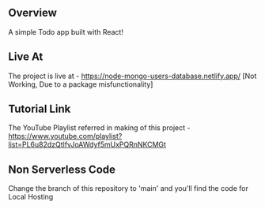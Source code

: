 ## Overview

A simple Todo app built with React!

## Live At

The project is live at - https://node-mongo-users-database.netlify.app/ [Not Working, Due to a package misfunctionality]

## Tutorial Link

The YouTube Playlist referred in making of this project - https://www.youtube.com/playlist?list=PL6u82dzQtlfvJoAWdyf5mUxPQRnNKCMGt

## Non Serverless Code

Change the branch of this repository to 'main' and you'll find the code for Local Hosting
